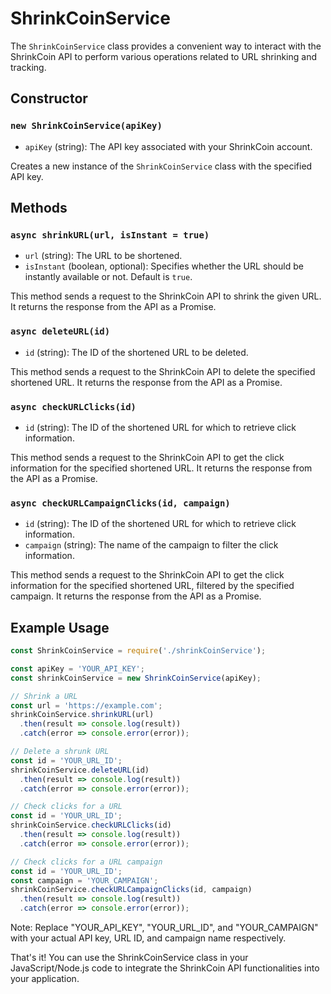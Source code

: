 # ShrinkCoinService

The `ShrinkCoinService` class provides a convenient way to interact with the ShrinkCoin API to perform various operations related to URL shrinking and tracking.

## Constructor

### `new ShrinkCoinService(apiKey)`

- `apiKey` (string): The API key associated with your ShrinkCoin account.

Creates a new instance of the `ShrinkCoinService` class with the specified API key.

## Methods

### `async shrinkURL(url, isInstant = true)`

- `url` (string): The URL to be shortened.
- `isInstant` (boolean, optional): Specifies whether the URL should be instantly available or not. Default is `true`.

This method sends a request to the ShrinkCoin API to shrink the given URL. It returns the response from the API as a Promise.

### `async deleteURL(id)`

- `id` (string): The ID of the shortened URL to be deleted.

This method sends a request to the ShrinkCoin API to delete the specified shortened URL. It returns the response from the API as a Promise.

### `async checkURLClicks(id)`

- `id` (string): The ID of the shortened URL for which to retrieve click information.

This method sends a request to the ShrinkCoin API to get the click information for the specified shortened URL. It returns the response from the API as a Promise.

### `async checkURLCampaignClicks(id, campaign)`

- `id` (string): The ID of the shortened URL for which to retrieve click information.
- `campaign` (string): The name of the campaign to filter the click information.

This method sends a request to the ShrinkCoin API to get the click information for the specified shortened URL, filtered by the specified campaign. It returns the response from the API as a Promise.

## Example Usage

```javascript
const ShrinkCoinService = require('./shrinkCoinService');

const apiKey = 'YOUR_API_KEY';
const shrinkCoinService = new ShrinkCoinService(apiKey);

// Shrink a URL
const url = 'https://example.com';
shrinkCoinService.shrinkURL(url)
  .then(result => console.log(result))
  .catch(error => console.error(error));

// Delete a shrunk URL
const id = 'YOUR_URL_ID';
shrinkCoinService.deleteURL(id)
  .then(result => console.log(result))
  .catch(error => console.error(error));

// Check clicks for a URL
const id = 'YOUR_URL_ID';
shrinkCoinService.checkURLClicks(id)
  .then(result => console.log(result))
  .catch(error => console.error(error));

// Check clicks for a URL campaign
const id = 'YOUR_URL_ID';
const campaign = 'YOUR_CAMPAIGN';
shrinkCoinService.checkURLCampaignClicks(id, campaign)
  .then(result => console.log(result))
  .catch(error => console.error(error));
```
Note: Replace "YOUR_API_KEY", "YOUR_URL_ID", and "YOUR_CAMPAIGN" with your actual API key, URL ID, and campaign name respectively.

That's it! You can use the ShrinkCoinService class in your JavaScript/Node.js code to integrate the ShrinkCoin API functionalities into your application.
